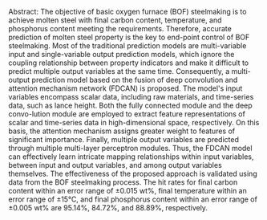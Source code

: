 Abstract: The objective of basic oxygen furnace (BOF) steelmaking is to achieve molten steel with final carbon content, temperature, and phosphorus content meeting the requirements. Therefore, accurate prediction of molten steel property is the key to end-point control of BOF steelmaking. Most of the traditional prediction models are multi-variable input and single-variable output prediction models, which ignore the coupling relationship between property indicators and make it difficult to predict multiple output variables at the same time. Consequently, a multi-output prediction model based on the fusion of deep convolution and attention mechanism network (FDCAN) is proposed. The model's input variables encompass scalar data, including raw materials, and time-series data, such as lance height. Both the fully connected module and the deep convo-lution module are employed to extract feature representations of scalar and time-series data in high-dimensional space, respectively. On this basis, the attention mechanism assigns greater weight to features of significant importance. Finally, multiple output variables are predicted through multiple multi-layer perceptron modules. Thus, the FDCAN model can effectively learn intricate mapping relationships within input variables, between input and output variables, and among output variables themselves. The effectiveness of the proposed approach is validated using data from the BOF steelmaking process. The hit rates for final carbon content within an error range of ±0.015 wt%, final temperature within an error range of ±15°C, and final phosphorus content within an error range of ±0.005 wt% are 95.14%, 84.72%, and 88.89%, respectively.
